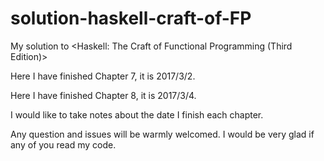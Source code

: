 # solution-haskell-craft-of-FP
My solution to &lt;Haskell: The Craft of Functional Programming (Third Edition)>

Here I have finished Chapter 7, it is 2017/3/2.

Here I have finished Chapter 8, it is 2017/3/4.

I would like to take notes about the date I finish each chapter.

Any question and issues will be warmly welcomed. I would be very glad if any of you read my code.
